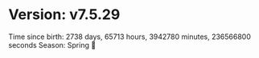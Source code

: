 # Version: v7.5.29
Time since birth: 2738 days, 65713 hours, 3942780 minutes, 236566800 seconds
Season: Spring 🌸
